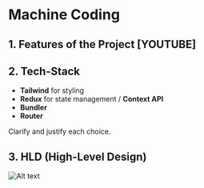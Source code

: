 # Machine Coding 
## 1. Features of the Project [YOUTUBE]
## 2. Tech-Stack
   - **Tailwind** for styling
   - **Redux** for state management / **Context API**
   - **Bundler**
   - **Router**

   Clarify and justify each choice.

## 3. HLD (High-Level Design)

   
   ![Alt text](./public/Untitled%20Diagram.drawio.png)